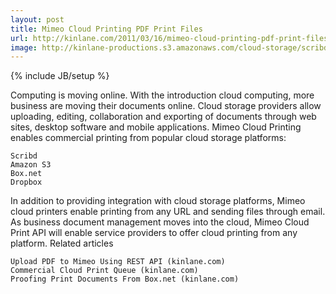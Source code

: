 ```yaml
---
layout: post
title: Mimeo Cloud Printing PDF Print Files
url: http://kinlane.com/2011/03/16/mimeo-cloud-printing-pdf-print-files/
image: http://kinlane-productions.s3.amazonaws.com/cloud-storage/scribd-logo.jpg
---
```

{% include JB/setup %}
Computing is moving online. With the introduction cloud computing, more business are moving their documents online.
Cloud storage providers allow uploading, editing, collaboration and exporting of documents through web sites, desktop software and mobile applications.
Mimeo Cloud Printing enables commercial printing from popular cloud storage platforms:

	Scribd
	Amazon S3
	Box.net
	Dropbox

In addition to providing integration with cloud storage platforms, Mimeo cloud printers enable printing from any URL and sending files through email.
As business document management moves into the cloud, Mimeo Cloud Print API will enable service providers to offer cloud printing from any platform.
Related articles

	Upload PDF to Mimeo Using REST API (kinlane.com)
	Commercial Cloud Print Queue (kinlane.com)
	Proofing Print Documents From Box.net (kinlane.com)

